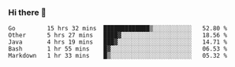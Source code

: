 ### Hi there 👋

<!--
**yeya24/yeya24** is a ✨ _special_ ✨ repository because its `README.md` (this file) appears on your GitHub profile.

Here are some ideas to get you started:

- 🔭 I’m currently working on ...
- 🌱 I’m currently learning ...
- 👯 I’m looking to collaborate on ...
- 🤔 I’m looking for help with ...
- 💬 Ask me about ...
- 📫 How to reach me: ...
- 😄 Pronouns: ...
- ⚡ Fun fact: ...
-->

<!--START_SECTION:waka-->
```text
Go         15 hrs 32 mins  █████████████▒░░░░░░░░░░░   52.80 % 
Other      5 hrs 27 mins   ████▓░░░░░░░░░░░░░░░░░░░░   18.56 % 
Java       4 hrs 19 mins   ███▓░░░░░░░░░░░░░░░░░░░░░   14.71 % 
Bash       1 hr 55 mins    █▓░░░░░░░░░░░░░░░░░░░░░░░   06.53 % 
Markdown   1 hr 33 mins    █▒░░░░░░░░░░░░░░░░░░░░░░░   05.32 % 
```
<!--END_SECTION:waka-->
